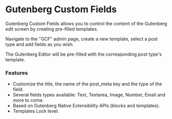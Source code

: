# Gutenberg Custom Fields

Gutenberg Custom Fields allows you to control the content of the Gutenberg edit screen by creating pre-filled templates.

Navigate to the "GCF" admin page, create a new template, select a post type and add fields as you wish.

The Gutenberg Editor will be pre-filled with the corresponding post type's template.

### Features

* Customize the title, the name of the post_meta key and the type of the field.
* Several fields types available: Text, Textarea, Image, Number, Email and more to come.
* Based on Gutenberg Native Extensibility APIs (blocks and templates).
* Templates Lock level.
